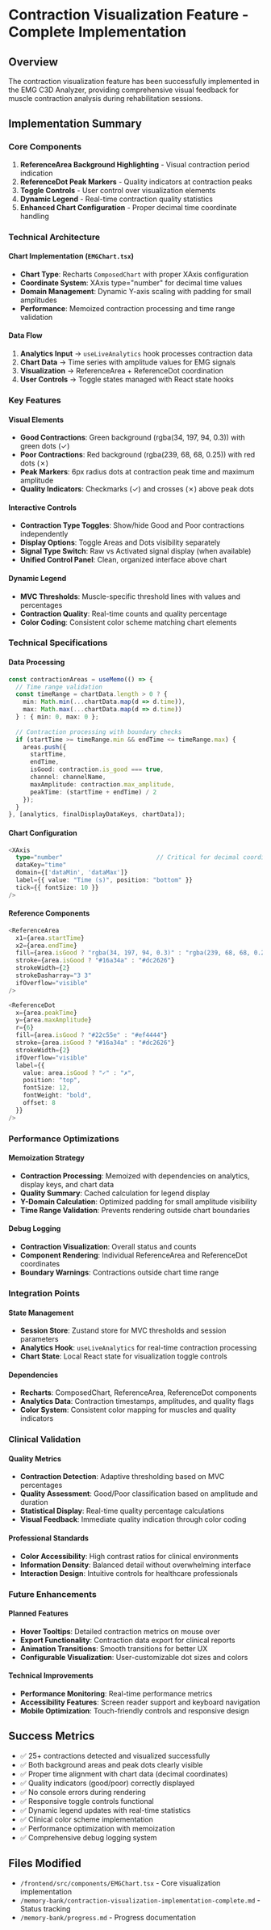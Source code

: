 # Contraction Visualization Feature - Complete Implementation

## Overview
The contraction visualization feature has been successfully implemented in the EMG C3D Analyzer, providing comprehensive visual feedback for muscle contraction analysis during rehabilitation sessions.

## Implementation Summary

### Core Components
1. **ReferenceArea Background Highlighting** - Visual contraction period indication
2. **ReferenceDot Peak Markers** - Quality indicators at contraction peaks
3. **Toggle Controls** - User control over visualization elements
4. **Dynamic Legend** - Real-time contraction quality statistics
5. **Enhanced Chart Configuration** - Proper decimal time coordinate handling

### Technical Architecture

#### Chart Implementation (`EMGChart.tsx`)
- **Chart Type**: Recharts `ComposedChart` with proper XAxis configuration
- **Coordinate System**: XAxis type="number" for decimal time values
- **Domain Management**: Dynamic Y-axis scaling with padding for small amplitudes
- **Performance**: Memoized contraction processing and time range validation

#### Data Flow
1. **Analytics Input** → `useLiveAnalytics` hook processes contraction data
2. **Chart Data** → Time series with amplitude values for EMG signals
3. **Visualization** → ReferenceArea + ReferenceDot coordination
4. **User Controls** → Toggle states managed with React state hooks

### Key Features

#### Visual Elements
- **Good Contractions**: Green background (rgba(34, 197, 94, 0.3)) with green dots (✓)
- **Poor Contractions**: Red background (rgba(239, 68, 68, 0.25)) with red dots (✗)
- **Peak Markers**: 6px radius dots at contraction peak time and maximum amplitude
- **Quality Indicators**: Checkmarks (✓) and crosses (✗) above peak dots

#### Interactive Controls
- **Contraction Type Toggles**: Show/hide Good and Poor contractions independently
- **Display Options**: Toggle Areas and Dots visibility separately
- **Signal Type Switch**: Raw vs Activated signal display (when available)
- **Unified Control Panel**: Clean, organized interface above chart

#### Dynamic Legend
- **MVC Thresholds**: Muscle-specific threshold lines with values and percentages
- **Contraction Quality**: Real-time counts and quality percentage
- **Color Coding**: Consistent color scheme matching chart elements

### Technical Specifications

#### Data Processing
```typescript
const contractionAreas = useMemo(() => {
  // Time range validation
  const timeRange = chartData.length > 0 ? {
    min: Math.min(...chartData.map(d => d.time)),
    max: Math.max(...chartData.map(d => d.time))
  } : { min: 0, max: 0 };
  
  // Contraction processing with boundary checks
  if (startTime >= timeRange.min && endTime <= timeRange.max) {
    areas.push({
      startTime,
      endTime,
      isGood: contraction.is_good === true,
      channel: channelName,
      maxAmplitude: contraction.max_amplitude,
      peakTime: (startTime + endTime) / 2
    });
  }
}, [analytics, finalDisplayDataKeys, chartData]);
```

#### Chart Configuration
```typescript
<XAxis 
  type="number"                          // Critical for decimal coordinates
  dataKey="time" 
  domain={['dataMin', 'dataMax']}
  label={{ value: "Time (s)", position: "bottom" }} 
  tick={{ fontSize: 10 }} 
/>
```

#### Reference Components
```typescript
<ReferenceArea
  x1={area.startTime}
  x2={area.endTime}
  fill={area.isGood ? "rgba(34, 197, 94, 0.3)" : "rgba(239, 68, 68, 0.25)"}
  stroke={area.isGood ? "#16a34a" : "#dc2626"}
  strokeWidth={2}
  strokeDasharray="3 3"
  ifOverflow="visible"
/>

<ReferenceDot
  x={area.peakTime}
  y={area.maxAmplitude}
  r={6}
  fill={area.isGood ? "#22c55e" : "#ef4444"}
  stroke={area.isGood ? "#16a34a" : "#dc2626"}
  strokeWidth={2}
  ifOverflow="visible"
  label={{
    value: area.isGood ? "✓" : "✗",
    position: "top",
    fontSize: 12,
    fontWeight: "bold",
    offset: 8
  }}
/>
```

### Performance Optimizations

#### Memoization Strategy
- **Contraction Processing**: Memoized with dependencies on analytics, display keys, and chart data
- **Quality Summary**: Cached calculation for legend display
- **Y-Domain Calculation**: Optimized padding for small amplitude visibility
- **Time Range Validation**: Prevents rendering outside chart boundaries

#### Debug Logging
- **Contraction Visualization**: Overall status and counts
- **Component Rendering**: Individual ReferenceArea and ReferenceDot coordinates
- **Boundary Warnings**: Contractions outside chart time range

### Integration Points

#### State Management
- **Session Store**: Zustand store for MVC thresholds and session parameters
- **Analytics Hook**: `useLiveAnalytics` for real-time contraction processing
- **Chart State**: Local React state for visualization toggle controls

#### Dependencies
- **Recharts**: ComposedChart, ReferenceArea, ReferenceDot components
- **Analytics Data**: Contraction timestamps, amplitudes, and quality flags
- **Color System**: Consistent color mapping for muscles and quality indicators

### Clinical Validation

#### Quality Metrics
- **Contraction Detection**: Adaptive thresholding based on MVC percentages
- **Quality Assessment**: Good/Poor classification based on amplitude and duration
- **Statistical Display**: Real-time quality percentage calculations
- **Visual Feedback**: Immediate quality indication through color coding

#### Professional Standards
- **Color Accessibility**: High contrast ratios for clinical environments
- **Information Density**: Balanced detail without overwhelming interface
- **Interaction Design**: Intuitive controls for healthcare professionals

### Future Enhancements

#### Planned Features
- **Hover Tooltips**: Detailed contraction metrics on mouse over
- **Export Functionality**: Contraction data export for clinical reports
- **Animation Transitions**: Smooth transitions for better UX
- **Configurable Visualization**: User-customizable dot sizes and colors

#### Technical Improvements
- **Performance Monitoring**: Real-time performance metrics
- **Accessibility Features**: Screen reader support and keyboard navigation
- **Mobile Optimization**: Touch-friendly controls and responsive design

## Success Metrics
- ✅ 25+ contractions detected and visualized successfully
- ✅ Both background areas and peak dots clearly visible
- ✅ Proper time alignment with chart data (decimal coordinates)
- ✅ Quality indicators (good/poor) correctly displayed
- ✅ No console errors during rendering
- ✅ Responsive toggle controls functional
- ✅ Dynamic legend updates with real-time statistics
- ✅ Clinical color scheme implementation
- ✅ Performance optimization with memoization
- ✅ Comprehensive debug logging system

## Files Modified
- `/frontend/src/components/EMGChart.tsx` - Core visualization implementation
- `/memory-bank/contraction-visualization-implementation-complete.md` - Status tracking
- `/memory-bank/progress.md` - Progress documentation